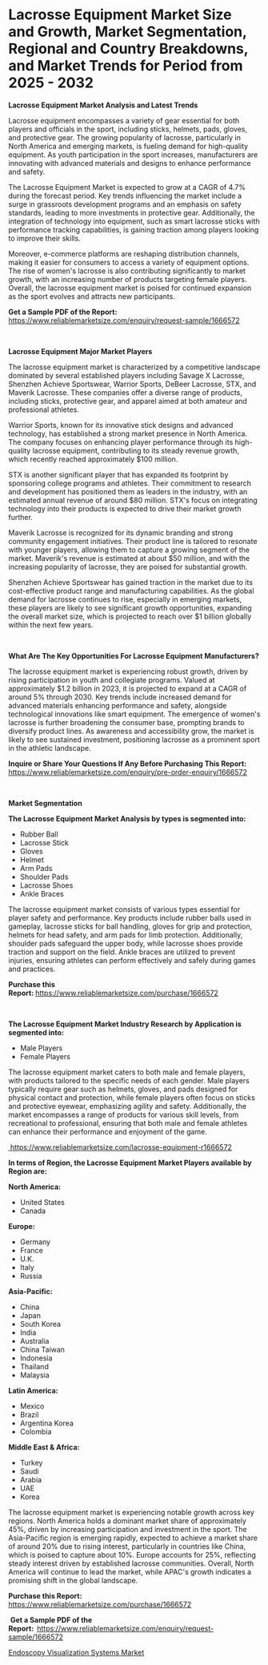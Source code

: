 <p><h1>Lacrosse Equipment Market Size and Growth, Market Segmentation, Regional and Country Breakdowns, and Market Trends for Period from 2025 -  2032</h1></p><p><strong>Lacrosse Equipment Market Analysis and Latest Trends</strong></p>
<p><p>Lacrosse equipment encompasses a variety of gear essential for both players and officials in the sport, including sticks, helmets, pads, gloves, and protective gear. The growing popularity of lacrosse, particularly in North America and emerging markets, is fueling demand for high-quality equipment. As youth participation in the sport increases, manufacturers are innovating with advanced materials and designs to enhance performance and safety.</p><p>The Lacrosse Equipment Market is expected to grow at a CAGR of 4.7% during the forecast period. Key trends influencing the market include a surge in grassroots development programs and an emphasis on safety standards, leading to more investments in protective gear. Additionally, the integration of technology into equipment, such as smart lacrosse sticks with performance tracking capabilities, is gaining traction among players looking to improve their skills.</p><p>Moreover, e-commerce platforms are reshaping distribution channels, making it easier for consumers to access a variety of equipment options. The rise of women's lacrosse is also contributing significantly to market growth, with an increasing number of products targeting female players. Overall, the lacrosse equipment market is poised for continued expansion as the sport evolves and attracts new participants.</p></p>
<p><strong>Get a Sample PDF of the Report:&nbsp;</strong> <a href="https://www.reliablemarketsize.com/enquiry/request-sample/1666572?utm_campaign=2740&utm_medium=2&utm_source=Github&utm_content=ia&utm_term=06032025&utm_id=lacrosse-equipment">https://www.reliablemarketsize.com/enquiry/request-sample/1666572</a></p>
<p>&nbsp;</p>
<p><strong>Lacrosse Equipment Major Market Players</strong></p>
<p><p>The lacrosse equipment market is characterized by a competitive landscape dominated by several established players including Savage X Lacrosse, Shenzhen Achieve Sportswear, Warrior Sports, DeBeer Lacrosse, STX, and Maverik Lacrosse. These companies offer a diverse range of products, including sticks, protective gear, and apparel aimed at both amateur and professional athletes.</p><p>Warrior Sports, known for its innovative stick designs and advanced technology, has established a strong market presence in North America. The company focuses on enhancing player performance through its high-quality lacrosse equipment, contributing to its steady revenue growth, which recently reached approximately $100 million.</p><p>STX is another significant player that has expanded its footprint by sponsoring college programs and athletes. Their commitment to research and development has positioned them as leaders in the industry, with an estimated annual revenue of around $80 million. STX's focus on integrating technology into their products is expected to drive their market growth further.</p><p>Maverik Lacrosse is recognized for its dynamic branding and strong community engagement initiatives. Their product line is tailored to resonate with younger players, allowing them to capture a growing segment of the market. Maverik's revenue is estimated at about $50 million, and with the increasing popularity of lacrosse, they are poised for substantial growth.</p><p>Shenzhen Achieve Sportswear has gained traction in the market due to its cost-effective product range and manufacturing capabilities. As the global demand for lacrosse continues to rise, especially in emerging markets, these players are likely to see significant growth opportunities, expanding the overall market size, which is projected to reach over $1 billion globally within the next few years.</p></p>
<p>&nbsp;</p>
<p><strong>What Are The Key Opportunities For Lacrosse Equipment Manufacturers?</strong></p>
<p><p>The lacrosse equipment market is experiencing robust growth, driven by rising participation in youth and collegiate programs. Valued at approximately $1.2 billion in 2023, it is projected to expand at a CAGR of around 5% through 2030. Key trends include increased demand for advanced materials enhancing performance and safety, alongside technological innovations like smart equipment. The emergence of women's lacrosse is further broadening the consumer base, prompting brands to diversify product lines. As awareness and accessibility grow, the market is likely to see sustained investment, positioning lacrosse as a prominent sport in the athletic landscape.</p></p>
<p><strong>Inquire or Share Your Questions If Any Before Purchasing This Report:</strong> <a href="https://www.reliablemarketsize.com/enquiry/pre-order-enquiry/1666572?utm_campaign=2740&utm_medium=2&utm_source=Github&utm_content=ia&utm_term=06032025&utm_id=lacrosse-equipment">https://www.reliablemarketsize.com/enquiry/pre-order-enquiry/1666572</a></p>
<p>&nbsp;</p>
<p><strong>Market Segmentation</strong></p>
<p><strong>The Lacrosse Equipment Market Analysis by types is segmented into:</strong></p>
<p><ul><li>Rubber Ball</li><li>Lacrosse Stick</li><li>Gloves</li><li>Helmet</li><li>Arm Pads</li><li>Shoulder Pads</li><li>Lacrosse Shoes</li><li>Ankle Braces</li></ul></p>
<p><p>The lacrosse equipment market consists of various types essential for player safety and performance. Key products include rubber balls used in gameplay, lacrosse sticks for ball handling, gloves for grip and protection, helmets for head safety, and arm pads for limb protection. Additionally, shoulder pads safeguard the upper body, while lacrosse shoes provide traction and support on the field. Ankle braces are utilized to prevent injuries, ensuring athletes can perform effectively and safely during games and practices.</p></p>
<p><strong>Purchase this Report:&nbsp;</strong><a href="https://www.reliablemarketsize.com/purchase/1666572?utm_campaign=2740&utm_medium=2&utm_source=Github&utm_content=ia&utm_term=06032025&utm_id=lacrosse-equipment">https://www.reliablemarketsize.com/purchase/1666572</a></p>
<p>&nbsp;</p>
<p><strong>The Lacrosse Equipment Market Industry Research by Application is segmented into:</strong></p>
<p><ul><li>Male Players</li><li>Female Players</li></ul></p>
<p><p>The lacrosse equipment market caters to both male and female players, with products tailored to the specific needs of each gender. Male players typically require gear such as helmets, gloves, and pads designed for physical contact and protection, while female players often focus on sticks and protective eyewear, emphasizing agility and safety. Additionally, the market encompasses a range of products for various skill levels, from recreational to professional, ensuring that both male and female athletes can enhance their performance and enjoyment of the game.</p></p>
<p><a href="https://www.reliablemarketsize.com/lacrosse-equipment-r1666572?utm_campaign=2740&utm_medium=2&utm_source=Github&utm_content=ia&utm_term=06032025&utm_id=lacrosse-equipment">&nbsp;https://www.reliablemarketsize.com/lacrosse-equipment-r1666572</a></p>
<p><strong>In terms of Region, the Lacrosse Equipment Market Players available by Region are:</strong></p>
<p>
    <p> <strong> North America: </strong>
        <ul>
            <li>United States</li>
            <li>Canada</li>
        </ul>
        </p> 
    <p> <strong> Europe: </strong>
        <ul>
            <li>Germany</li>
            <li>France</li>
            <li>U.K.</li>
            <li>Italy</li>
            <li>Russia</li>
        </ul>
        </p> 
    <p> <strong> Asia-Pacific: </strong>
        <ul>
            <li>China</li>
            <li>Japan</li>
            <li>South Korea</li>
            <li>India</li>
            <li>Australia</li>
            <li>China Taiwan</li>
            <li>Indonesia</li>
            <li>Thailand</li>
            <li>Malaysia</li>
        </ul>
        </p> 
    <p> <strong> Latin America: </strong>
        <ul>
            <li>Mexico</li>
            <li>Brazil</li>
            <li>Argentina Korea</li>
            <li>Colombia</li>
        </ul>
        </p> 
    <p> <strong> Middle East & Africa: </strong>
        <ul>
            <li>Turkey</li>
            <li>Saudi</li>
            <li>Arabia</li>
            <li>UAE</li>
            <li>Korea</li>
        </ul>
    </p>
    </p>
<p><p>The lacrosse equipment market is experiencing notable growth across key regions. North America holds a dominant market share of approximately 45%, driven by increasing participation and investment in the sport. The Asia-Pacific region is emerging rapidly, expected to achieve a market share of around 20% due to rising interest, particularly in countries like China, which is poised to capture about 10%. Europe accounts for 25%, reflecting steady interest driven by established lacrosse communities. Overall, North America will continue to lead the market, while APAC's growth indicates a promising shift in the global landscape.</p></p>
<p><strong>Purchase this Report: </strong><a href="https://www.reliablemarketsize.com/purchase/1666572?utm_campaign=2740&utm_medium=2&utm_source=Github&utm_content=ia&utm_term=06032025&utm_id=lacrosse-equipment">https://www.reliablemarketsize.com/purchase/1666572</a></p>
<p>&nbsp;<strong>Get a Sample PDF of the Report:&nbsp;&nbsp;</strong><a href="https://www.reliablemarketsize.com/enquiry/request-sample/1666572?utm_campaign=2740&utm_medium=2&utm_source=Github&utm_content=ia&utm_term=06032025&utm_id=lacrosse-equipment">https://www.reliablemarketsize.com/enquiry/request-sample/1666572</a></p>
<p><strong></strong></p>
<p><p><a href="https://github.com/techerghalim/Market-Research-Report-List-1/blob/main/endoscopy-visualization-systems-market.md?utm_campaign=2740&utm_medium=2&utm_source=Github&utm_content=ia&utm_term=06032025&utm_id=lacrosse-equipment">Endoscopy Visualization Systems Market</a></p></p>